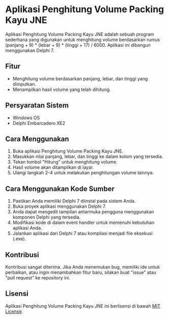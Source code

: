 # Aplikasi Penghitung Volume Packing Kayu JNE

Aplikasi Penghitung Volume Packing Kayu JNE adalah sebuah program sederhana yang digunakan untuk menghitung volume berdasarkan rumus (panjang + 9) * (lebar + 9) * (tinggi + 17) / 6000. Aplikasi ini dibangun menggunakan Delphi 7.

## Fitur

- Menghitung volume berdasarkan panjang, lebar, dan tinggi yang diinputkan.
- Menampilkan hasil volume yang telah dihitung.

## Persyaratan Sistem

- Windows OS
- Delphi Embarcadero XE2

## Cara Menggunakan

1. Buka aplikasi Penghitung Volume Packing Kayu JNE.
2. Masukkan nilai panjang, lebar, dan tinggi ke dalam kolom yang tersedia.
3. Tekan tombol "Hitung" untuk menghitung volume.
4. Hasil volume akan ditampilkan di layar.
5. Ulangi langkah 2-4 untuk melakukan penghitungan volume lainnya.

## Cara Menggunakan Kode Sumber

1. Pastikan Anda memiliki Delphi 7 diinstal pada sistem Anda.
2. Buka proyek aplikasi menggunakan Delphi 7.
3. Anda dapat mengedit tampilan antarmuka pengguna menggunakan komponen Delphi yang tersedia.
4. Modifikasi kode di dalam event handler untuk memenuhi kebutuhan aplikasi Anda.
5. Jalankan aplikasi dari Delphi 7 atau kompilasi menjadi file eksekusi (.exe).

## Kontribusi

Kontribusi sangat diterima. Jika Anda menemukan bug, memiliki ide untuk perbaikan, atau ingin menambahkan fitur baru, silakan buat "issue" atau "pull request" ke repository ini.

## Lisensi

Aplikasi Penghitung Volume Packing Kayu JNE ini berlisensi di bawah [MIT License](LICENSE).
